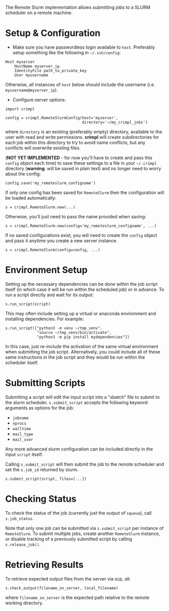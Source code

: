 The Remote Slurm implementation allows submitting jobs to a SLURM scheduler on a remote machine.

# Setup & Configuration

* Make sure you have passwordless login available to `host`.  Preferably setup something like the following in `~/.ssh/config`:

```
Host myserver
    HostName myserver_ip
    IdentityFile path_to_private_key
    User myusername
```

Otherwise, all instances of `host` below should include the username (i.e. `myusername@myserver_ip`).

* Configure server options:

```
import crimpl

config = crimpl.RemoteSlurmConfig(host='myserver',
                                  directory='~/my_crimpl_jobs')
```

where `directory` is an existing (preferably empty) directory, available to the user with read and write permissions.  **crimpl** will create subdirectories for each job within this directory to try to avoid name conflicts, but any conflicts will overwrite existing files.

(**NOT YET IMPLEMENTED** - for now you'll have to create and pass this `config` object each time) to save these settings to a file in your `~/.crimpl` directory (**warning**: will be saved in plain text) and no longer need to worry about the config:

```
config.save('my_remoteslurm_configname')
```

If only one config has been saved for `RemoteSlurm` then the configuration will be loaded automatically:

```
s = crimpl.RemoteSlurm.new(...)
```

Otherwise, you'll just need to pass the name provided when saving:

```
s = crimpl.RemoteSlurm.new(config='my_remoteslurm_configname', ...)
```

If no saved configurations exist, you will need to create the `config` object and pass it anytime you create a new server instance.

```
s = crimpl.RemoteSlurm(config=config, ...)
```

# Environment Setup

Setting up the necessary dependencies can be done within the job script itself (in which case it will be run within the scheduled job) or in advance.  To run a script directly and wait for its output:

```
s.run_script(script)
```

This may often include setting up a virtual or anaconda environment and installing dependencies.  For example:

```
s.run_script(["python3 -m venv ~/tmp_venv",
              "source ~/tmp_venv/bin/activate",
              "python3 -m pip install mydependencies"])
```

In this case, just re-include the activation of the same virtual environment when submitting the job script.  Alternatively, you could include all of these same instructions in the job script and they would be run within the scheduler itself.

# Submitting Scripts

Submitting a script will edit the input script into a "sbatch" file to submit to the slurm scheduler.  `s.submit_script` accepts the following keyword arguments as options for the job:
* `jobname`
* `nprocs`
* `walltime`
* `mail_type`
* `mail_user`

Any more advanced slurm configuration can be included directly in the input `script` itself.

Calling `s.submit_script` will then submit the job to the remote scheduler and set the `s.job_id` returned by slurm.

```
s.submit_script(script, files=[...])
```

# Checking Status

To check the status of the job (currently just the output of `squeue`), call `s.job_status`.

Note that only one job can be submitted via `s.submit_script` per instance of `RemoteSlurm`.  To submit multiple jobs, create another `RemoteSlurm` instance, or disable tracking of a previously submitted script by calling `s.release_job()`.


# Retrieving Results

To retrieve expected output files from the server via scp, all:

```
s.check_output(filename_on_server, local_filename)
```

where `filename_on_server` is the expected path relative to the remote working directory.
